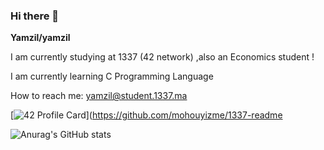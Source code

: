 ### Hi there 👋


**Yamzil/yamzil** 

I am currently studying at 1337 (42 network) ,also an Economics student !

I am currently learning C Programming Language

How to reach me: yamzil@student.1337.ma

[![42 Profile Card](https://1337-readme.vercel.app/api/profile?cursus=42cursus&dark=true&email=hide&login=yamzil)](https://github.com/mohouyizme/1337-readme

![Anurag's GitHub stats](https://github-readme-stats.vercel.app/api?username=yamzil&theme=dark&show_icons=true)

